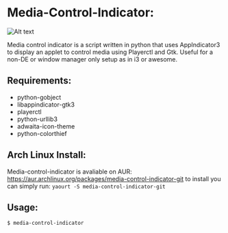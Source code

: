 # Media-Control-Indicator:

![Alt text](https://image.ibb.co/fE93Hz/2018_09_03_112425_1366x768_scrot.png)


Media control indicator is a script written in python that uses AppIndicator3 to display an applet to control media using Playerctl and Gtk.
Useful for a non-DE or window manager only setup as in i3 or awesome.

## Requirements:
* python-gobject
* libappindicator-gtk3
* playerctl
* python-urllib3
* adwaita-icon-theme
* python-colorthief

## Arch Linux Install:
Media-control-indicator is avaliable on AUR: https://aur.archlinux.org/packages/media-control-indicator-git
to install you can simply run:
```yaourt -S media-control-indicator-git```

## Usage:
```$ media-control-indicator```
